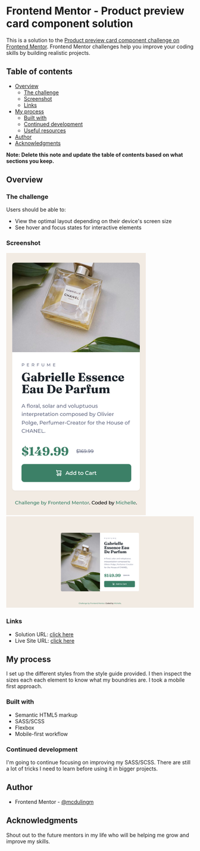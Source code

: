 # Frontend Mentor - Product preview card component solution

This is a solution to the [Product preview card component challenge on Frontend Mentor](https://www.frontendmentor.io/challenges/product-preview-card-component-GO7UmttRfa). Frontend Mentor challenges help you improve your coding skills by building realistic projects.

## Table of contents

- [Overview](#overview)
  - [The challenge](#the-challenge)
  - [Screenshot](#screenshot)
  - [Links](#links)
- [My process](#my-process)
  - [Built with](#built-with)
  - [Continued development](#continued-development)
  - [Useful resources](#useful-resources)
- [Author](#author)
- [Acknowledgments](#acknowledgments)

**Note: Delete this note and update the table of contents based on what sections you keep.**

## Overview

### The challenge

Users should be able to:

- View the optimal layout depending on their device's screen size
- See hover and focus states for interactive elements

### Screenshot

![](./screenshots/mobile-screenshot.png)
![](./screenshots/desktop-screenshot.png)

### Links

- Solution URL: [click here](https://github.com/mcdulingm/Product-Preview-Card-Component)
- Live Site URL: [click here](https://mcdulingm.github.io/Product-Preview-Card-Component/)

## My process

I set up the different styles from the style guide provided. I then inspect the sizes each each element to know what my boundries are. I took a mobile first approach.

### Built with

- Semantic HTML5 markup
- SASS/SCSS
- Flexbox
- Mobile-first workflow

### Continued development

I'm going to continue focusing on improving my SASS/SCSS. There are still a lot of tricks I need to learn before using it in bigger projects.

## Author

- Frontend Mentor - [@mcdulingm](https://www.frontendmentor.io/profile/mcdulingm)

## Acknowledgments

Shout out to the future mentors in my life who will be helping me grow and improve my skills.
